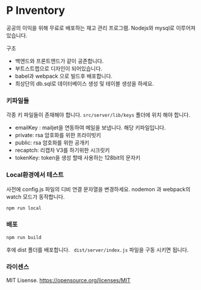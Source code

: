 # P Inventory

공공의 이익을 위해 무료로 배포하는 재고 관리 프로그램.
Nodejs와 mysql로 이루어져 있습니다.

구조
 - 백엔드와 프론트앤드가 같이 공존합니다.
 - 부트스트랩으로 디자인이 되어있습니다.
 - babel과 webpack 으로 빌드후 배포합니다.
 - 최상단의 db.sql로 데이터베이스 생성 및 테이블 생성을 하세요.

### 키파일들
 각종 키 파일들이 존재해야 합니다.
 ``` src/server/lib/keys ``` 폴더에 위치 해야 합니다.
 - emailKey : mailjet을 연동하여 메일을 보냅니다. 해당 키파일입니다.
 - private: rsa 암호화를 위한 프라이빗키
 - public: rsa 암호화를 위한 공개키
 - recaptch: 리캡차 V3를 하기위한 시크릿키
 - tokenKey: token을 생성 할때 사용하는 128bit의 문자키
 
### Local환경에서 테스트
사전에 config.js 파일의 디비 연결 문자열을 변경하세요.
nodemon 과 webpack의 watch 모드가 동작합니다.
```sh
npm run local
```
 ### 배포
 ```sh
npm run build
```
후에 dist 폴더를 배포합니다.
``` dist/server/index.js``` 파일을 구동 시키면 됩니다.

### 라이센스
MIT Lisense. https://opensource.org/licenses/MIT
